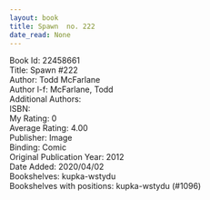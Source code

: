 ```yaml
---
layout: book
title: Spawn  no. 222
date_read: None
---
```


Book Id: 22458661<br />
Title: Spawn #222<br />
Author: Todd McFarlane<br />
Author l-f: McFarlane, Todd<br />
Additional Authors: <br />
ISBN: <br />
My Rating: 0<br />
Average Rating: 4.00<br />
Publisher: Image<br />
Binding: Comic<br />
Original Publication Year: 2012<br />
Date Added: 2020/04/02<br />
Bookshelves: kupka-wstydu<br />
Bookshelves with positions: kupka-wstydu (#1096)<br />

